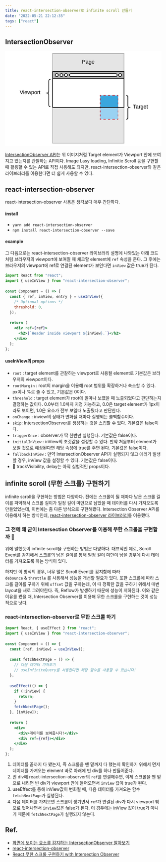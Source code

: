```yaml
---
title: react-intersection-observer로 infinite scroll 만들기
date: "2022-05-21 22:12:35"
tags: ["react"]
---
```


## IntersectionObserver

![intersection-observer](./1.png)

[IntersectionObserver API](https://developer.mozilla.org/ko/docs/Web/API/Intersection_Observer_API)는 위 이미지처럼 Target element가 Viewport 안에 보여지고 있는지를 관찰하는 API이다. Image Lasy loading, Infinitie Scroll 등을 구현할 때 활용할 수 있는 API로 직접 사용해도 되지만, react-intersection-observer와 같은 라이브러리를 이용한다면 더 쉽게 사용할 수 있다.

## react-intersection-observer

react-intersection-observer 사용은 생각보다 매우 간단하다.

#### install

- `yarn add react-intersection-observer`
- `npm install react-intersection-observer --save`

#### example

그 다음으로는 react-intersection-observer 라이브러리 설명에 나와있는 아래 코드처럼 브라우저의 viewport에 보여질 때 체크할 element에 `ref` 속성을 준다. 그 후에는 브라우저의 viewport에 ref로 연결된 element가 보인다면 `inView` 값은 true가 된다.

```jsx
import React from "react";
import { useInView } from "react-intersection-observer";

const Component = () => {
  const { ref, inView, entry } = useInView({
    /* Optional options */
    threshold: 0,
  });

  return (
    <div ref={ref}>
      <h2>{`Header inside viewport ${inView}.`}</h2>
    </div>
  );
};
```

#### useInView의 props

- `root` : target element를 관찰하는 viewport로 사용될 element로 기본값은 브라우저의 viewport이다.
- `rootMargin` : root의 margin을 이용해 root 범위를 확장하거나 축소할 수 있다. px이나 %로 줄 수 있고, 기본값은 0이다.
- `threshold` : target element가 root에 얼마나 보였을 때 노출되었다고 판단하는지 결정하는 값이다. 0.0부터 1.0까지 지정 가능하고, 0.0은 target element가 1px이라도 보이면, 1.0은 요소가 전부 보일때 노출됬다고 판단한다.
- `onChange` : inview의 상태가 변화될 때마다 실행되는 콜백함수이다.
- `skip`: IntersectionObserver를 생성하는 것을 스킵할 수 있다. 기본값은 false이다.
- `triggerOnce` : observer가 딱 한번만 실행된다. 기본값은 false이다.
- `initialInView` : inView의 초깃값을 설정할 수 있다. 만약 처음부터 element가 보일 것으로 예상된다면 해당 속성에 true를 주면 된다. 기본값은 false이다.
- `fallbackInView` : 만약 IntersectionObserver API가 실행되지 않고 에러가 발생할 경우, inView 값을 설정할 수 있다. 기본값은 false이다.
- 🧪 trackVisibility, delay는 아직 실험적인 props이다.

## infinite scroll (무한 스크롤) 구현하기

infinite scroll을 구현하는 방법은 다양하다. 전에는 스크롤이 될 때마다 남은 스크롤 길이를 파악해서 스크롤 길이가 일정 길이 미만으로 남았을 때 데이터를 다시 가져오도록 만들었었는데, 이번에는 좀 다른 방식으로 구현해봤다. Intersection Observer API를 이용해서 하는 방식인데, [react-intersection-observer 라이브러리](https://www.npmjs.com/package/react-intersection-observer)를 이용했다.

### 그 전에 왜 굳이 Intersection Observer를 이용해 무한 스크롤을 구현할까 🤔

위에 말했듯이 infinite scroll을 구현하는 방법은 다양하다. 대표적인 예로, Scroll Event를 감지해서 스크롤의 남은 길이를 통해 일정 길이 미만이 남을 경우에 다시 데이터를 가져오도록 하는 방식이 있다.

하지만 이 방식의 경우, 너무 많은 Scroll Event를 감지함에 따라 `debounce` & `throttle` 를 사용해서 성능을 개선할 필요가 있다. 또한 스크롤에 따라 스크롤 길이를 구하기 위해 `offset` 값을 구하는데, 이 때 정확한 값을 구하기 위해서 매번 layout을 새로 그려야한다. 즉, Reflow가 발생하기 때문에 성능이 저하된다. 이와 같은 이유를 봤을 때, Intersection Observer를 이용해 무한 스크롤을 구현하는 것이 성능적으로 낫다.

### react-intersection-observer로 무한 스크롤 하기

```jsx
import React, { useEffect } from "react";
import { useInView } from "react-intersection-observer";

const Component = () => {
  const [ref, inView] = useInView();

  const fetchNextPage = () => {
    // 다음 데이터 가져오기
    // useInfiniteQuery를 사용한다면 해당 함수를 사용할 수 있습니다!
  };

  useEffect(() => {
    if (!inView) {
      return;
    }
    fetchNextPage();
  }, [inView]);

  return (
    <div>
      <div>데이터를 보여줍시다!</div>
      <div ref={ref}></div>
    </div>
  );
};
```

1. 데이터를 끝까지 다 봤는지, 즉 스크롤을 맨 밑까지 다 했는지 확인하기 위해서 먼저 데이터를 가져오는 element 바로 아래에 빈 div를 하나 만들어준다.
2. 빈 div에 react-intersection-observer의 `ref`를 연결해주면, 이제 스크롤을 맨 밑으로 내리면 빈 div가 viewport 안에 들어오면서 `inView` 값이 true가 된다.
3. useEffect를 통해 inView값이 변화될 때, 다음 데이터를 가져오는 함수 `fetchNextPage`가 실행된다.
4. 다음 데이터를 가져오면 스크롤이 생기면서 `ref`가 연결된 div가 다시 viewport 밖으로 벗어나면서 `inView`값은 false가 된다. 이 경우에는 inView 값이 true가 아니기 때문에 `fetchNextPage`가 실행되지 않는다.

## Ref.

- [화면에 보이는 요소를 감지하는 IntersectionObserver 알아보기](https://cross-code.github.io/posts/IntersectionObserver/)
- [react-intersection-observer](https://www.npmjs.com/package/react-intersection-observer)
- [React 무한 스크롤 구현하기 with Intersection Observer](https://velog.io/@jce1407/React-%EB%AC%B4%ED%95%9C-%EC%8A%A4%ED%81%AC%EB%A1%A4-%EA%B5%AC%ED%98%84%ED%95%98%EA%B8%B0-with-Intersection-Observer)
